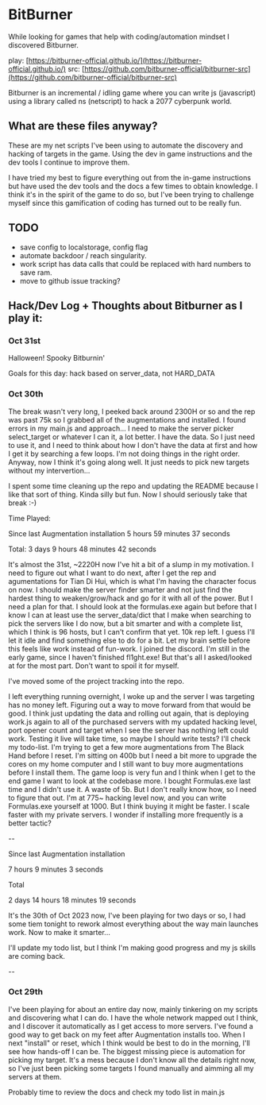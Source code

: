 # BitBurner

While looking for games that help with coding/automation mindset I discovered Bitburner.

play: [https://bitburner-official.github.io/](https://bitburner-official.github.io/)
src: [https://github.com/bitburner-official/bitburner-src](https://github.com/bitburner-official/bitburner-src)

Bitburner is an incremental / idling game where you can write js (javascript) using a library called ns (netscript) to hack a 2077 cyberpunk world.

## What are these files anyway?

These are my net scripts I've been using to automate the discovery and hacking of targets in the game. Using the dev in game instructions and the dev tools I continue to improve them.

I have tried my best to figure everything out from the in-game instructions but have used the dev tools and the docs a few times to obtain knowledge. I think it's in the spirit of the game to do so, but I've been trying to challenge myself since this gamification of coding has turned out to be really fun.

## TODO

* save config to localstorage, config flag
* automate backdoor / reach singularity.
* work script has data calls that could be replaced with hard numbers to save ram.
* move to github issue tracking?

## Hack/Dev Log + Thoughts about Bitburner as I play it:

### Oct 31st
Halloween! Spooky Bitburnin'

Goals for this day: hack based on server_data, not HARD_DATA

### Oct 30th

The break wasn't very long, I peeked back around 2300H or so and the rep was past 75k so I grabbed all of the augmentations and installed. I found errors in my main.js and approach... I need to make the server picker select_target or whatever I can it, a lot better. I have the data. So I just need to use it, and I need to think about how I don't have the data at first and how I get it by searching a few loops. I'm not doing things in the right order. Anyway, now I think it's going along well. It just needs to pick new targets without my intervertion...

I spent some time cleaning up the repo and updating the README because I like that sort of thing. Kinda silly but fun. Now I should seriously take that break :-)

Time Played:

Since last Augmentation installation 5 hours 59 minutes 37 seconds

Total: 3 days 9 hours 48 minutes 42 seconds


It's almost the 31st, ~2220H now I've hit a bit of a slump in my motivation. I need to figure out what I want to do next, after I get the rep and agumentations for Tian Di Hui, which is what I'm having the character focus on now. I should make the server finder smarter and not just find the hardest thing to weaken/grow/hack and go for it with all of the power. But I need a plan for that. I should look at the formulas.exe again but before that I know I can at least use the server_data/dict that I make when searching to pick the servers like I do now, but a bit smarter and with a complete list, which I think is 96 hosts, but I can't confirm that yet. 10k rep left. I guess I'll let it idle and find something else to do for a bit. Let my brain settle before this feels like work instead of fun-work. I joined the discord. I'm still in the early game, since I haven't finished fl1ght.exe! But that's all I asked/looked at for the most part. Don't want to spoil it for myself.

I've moved some of the project tracking into the repo.

I left everything running overnight, I woke up and the server I was targeting has no money left. Figuring out a way to move forward from that would be good. I think just updating the data and rolling out again, that is deploying work.js again to all of the purchased servers with my updated hacking level, port opener count and target when I see the server has nothing left could work. Testing it live will take time, so maybe I should write tests? I'll check my todo-list. I'm trying to get a few more augmentations from The Black Hand before I reset. I'm sitting on 400b but I need a bit more to upgrade the cores on my home computer and I still want to buy more augmentations before I install them. The game loop is very fun and I think when I get to the end game I want to look at the codebase more. I bought Formulas.exe last time and I didn't use it. A waste of 5b. But I don't really know how, so I need to figure that out. I'm at 775~ hacking level now, and you can write Formulas.exe yourself at 1000. But I think buying it might be faster. I scale faster with my private servers. I wonder if installing more frequently is a better tactic?

--

Since last Augmentation installation

7 hours 9 minutes 3 seconds

Total

2 days 14 hours 18 minutes 19 seconds

It's the 30th of Oct 2023 now, I've been playing for two days or so, I had some tiem tonight to rework almost everything about the way main launches work. Now to make it smarter...

I'll update my todo list, but I think I'm making good progress and my js skills are coming back.

--

### Oct 29th

I've been playing for about an entire day now, mainly tinkering on my scripts and discovering what I can do. I have the whole network mapped out I think, and I discover it automatically as I get access to more servers. I've found a good way to get back on my feet after Augmentation installs too. When I next "install" or reset, which I think would be best to do in the morning, I'll see how hands-off I can be. The biggest missing piece is automation for picking my target. It's a mess because I don't know all the details right now, so I've just been picking some targets I found manually and aimming all my servers at them.

Probably time to review the docs and check my todo list in main.js
